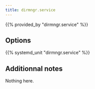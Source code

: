 ```yaml
---
title: dirmngr.service
---
```


{{% provided_by "dirmngr.service" %}}

## Options

{{% systemd_unit "dirmngr.service" %}}

## Additionnal notes

Nothing here.